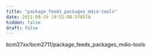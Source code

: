 ```yaml
---
title: "package_feeds_packages_mdio-tools"
date: 2021-08-19 19:52:08.578576
hidden: false
draft: false
---
```


bcm27xx/bcm2711/package_feeds_packages_mdio-tools


